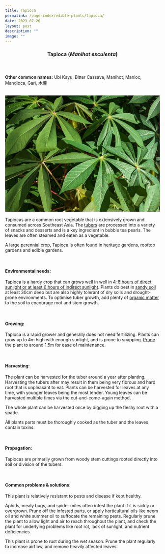 ```yaml
---
title: Tapioca
permalink: /page-index/edible-plants/tapioca/
date: 2023-07-20
layout: post
description: ""
image: ""
---
```

<header>
	<h3>Tapioca (<em>Manihot esculenta</em>)</h3>
</header>
	
<section>
	<p><strong>Other common names:</strong> Ubi Kayu, Bitter Cassava, Manihot, Manioc, Mandioca, Gari, 木薯</p>
	<br>
</section>

<section>
	<img title="Tapioca leaves. Photo by Jacqueline Chua." src="/images/Plants/Tapioca_JacChua%20(2).jpg">
	
<p>Tapiocas are a common root vegetable that is extensively grown and consumed across Southeast Asia. The <a href="/learn-more-about-gardening/glossary/#t">tubers</a> are processed into a variety of snacks and desserts and is a key ingredient in bubble tea pearls. The leaves are often steamed and eaten as a vegetable.</p>
	<p>A large <a href="/learn-more-about-gardening/glossary/#p">perennial</a> crop, Tapioca is often found in heritage gardens, rooftop gardens and edible gardens.</p>       
	<br>
</section>

<section>
	<h4>Environmental needs:</h4>
<p>Tapioca is a hardy crop that can grows well in well in <a href="/page-index/horticulture-techniques/gauging-light/">4-6 hours of direct sunlight or at least 6 hours of indirect sunlight</a>. Plants do best in <a href="/page-index/horticulture-techniques/soil/">sandy soil</a> at least 30cm deep but are also highly tolerant of dry soils and drought-prone environments. To optimise tuber growth, add plenty of <a href="/page-index/horticulture-techniques/soil-amendments/">organic matter</a> to the soil to encourage root and stem growth.</p>
	<br>
	</section>

<section>
	<h4>Growing:</h4>
	<p>Tapioca is a rapid grower and generally does not need fertilizing. Plants can grow up to 4m high with enough sunlight, and is prone to snapping. <a href="/page-index/horticulture-techniques/pruning/">Prune</a> the plant to around 1.5m for ease of maintenance.</p>
<br>
</section>

<section>
	<h4>Harvesting:</h4>
<p>The plant can be harvested for the tuber around a year after planting. Harvesting the tubers after may result in them being very fibrous and hard root that is unpleasant to eat.
Plants can be harvested for leaves at any time, with younger leaves being the most tender. Young leaves can be harvested multiple times via the cut-and-come-again method. </p>
<p>The whole plant can be harvested once by digging up the fleshy root with a spade. </p>
	<p>All plants parts must be thoroughly cooked as the tuber and the leaves contain toxins. </p>
	<br>
</section>

<section>
	<h4>Propagation:</h4>
	<p>Tapiocas are primarily grown from woody stem cuttings rooted directly into soil or division of the tubers. </p>
	<br>
</section>

<section>
	<h4>Common problems &amp; solutions:</h4>
<p>This plant is relatively resistant to pests and disease if kept healthy.</p>
<p>Aphids, mealy bugs, and spider mites often infest the plant if it is sickly or overgrown. Prune off the infested parts, or apply horticultural oils like neem oil and white summer oil to suffocate the remaining pests. Regularly prune the plant to allow light and air to reach throughout the plant, and check the plant for underlying problems like root rot, lack of sunlight, and nutrient deficiencies.</p>
<p>This plant is prone to rust during the wet season. Prune the plant regularly to increase airflow, and remove heavily affected leaves. </p>
<br>
</section>